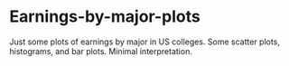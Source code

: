 # Earnings-by-major-plots
Just some plots of earnings by major in US colleges. Some scatter plots, histograms, and bar plots. Minimal interpretation.
